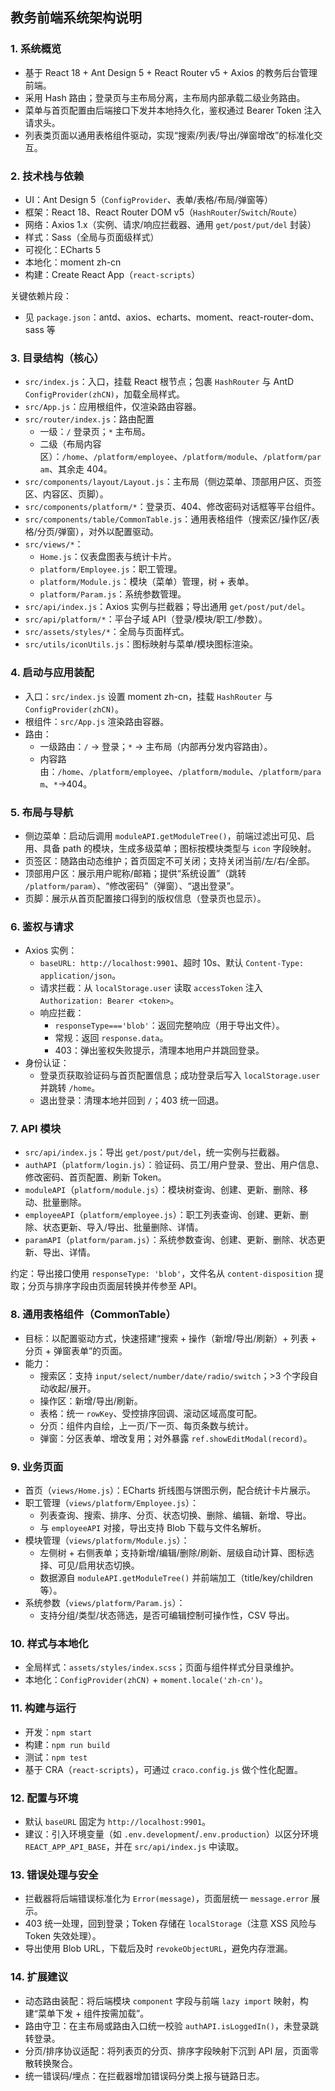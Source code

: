 ## 教务前端系统架构说明

### 1. 系统概览
- 基于 React 18 + Ant Design 5 + React Router v5 + Axios 的教务后台管理前端。
- 采用 Hash 路由；登录页与主布局分离，主布局内部承载二级业务路由。
- 菜单与首页配置由后端接口下发并本地持久化，鉴权通过 Bearer Token 注入请求头。
- 列表类页面以通用表格组件驱动，实现“搜索/列表/导出/弹窗增改”的标准化交互。

### 2. 技术栈与依赖
- UI：Ant Design 5（`ConfigProvider`、表单/表格/布局/弹窗等）
- 框架：React 18、React Router DOM v5（`HashRouter`/`Switch`/`Route`）
- 网络：Axios 1.x（实例、请求/响应拦截器、通用 `get/post/put/del` 封装）
- 样式：Sass（全局与页面级样式）
- 可视化：ECharts 5
- 本地化：moment zh-cn
- 构建：Create React App（`react-scripts`）

关键依赖片段：
- 见 `package.json`：antd、axios、echarts、moment、react-router-dom、sass 等

### 3. 目录结构（核心）
- `src/index.js`：入口，挂载 React 根节点；包裹 `HashRouter` 与 AntD `ConfigProvider(zhCN)`，加载全局样式。
- `src/App.js`：应用根组件，仅渲染路由容器。
- `src/router/index.js`：路由配置
  - 一级：`/` 登录页；`*` 主布局。
  - 二级（布局内容区）：`/home`、`/platform/employee`、`/platform/module`、`/platform/param`、其余走 404。
- `src/components/layout/Layout.js`：主布局（侧边菜单、顶部用户区、页签区、内容区、页脚）。
- `src/components/platform/*`：登录页、404、修改密码对话框等平台组件。
- `src/components/table/CommonTable.js`：通用表格组件（搜索区/操作区/表格/分页/弹窗），对外以配置驱动。
- `src/views/*`：
  - `Home.js`：仪表盘图表与统计卡片。
  - `platform/Employee.js`：职工管理。
  - `platform/Module.js`：模块（菜单）管理，树 + 表单。
  - `platform/Param.js`：系统参数管理。
- `src/api/index.js`：Axios 实例与拦截器；导出通用 `get/post/put/del`。
- `src/api/platform/*`：平台子域 API（登录/模块/职工/参数）。
- `src/assets/styles/*`：全局与页面样式。
- `src/utils/iconUtils.js`：图标映射与菜单/模块图标渲染。

### 4. 启动与应用装配
- 入口：`src/index.js` 设置 moment zh-cn，挂载 `HashRouter` 与 `ConfigProvider(zhCN)`。
- 根组件：`src/App.js` 渲染路由容器。
- 路由：
  - 一级路由：`/` → 登录；`*` → 主布局（内部再分发内容路由）。
  - 内容路由：`/home`、`/platform/employee`、`/platform/module`、`/platform/param`、`*`→404。

### 5. 布局与导航
- 侧边菜单：启动后调用 `moduleAPI.getModuleTree()`，前端过滤出可见、启用、具备 path 的模块，生成多级菜单；图标按模块类型与 `icon` 字段映射。
- 页签区：随路由动态维护；首页固定不可关闭；支持关闭当前/左/右/全部。
- 顶部用户区：展示用户昵称/邮箱；提供“系统设置”（跳转 `/platform/param`）、“修改密码”（弹窗）、“退出登录”。
- 页脚：展示从首页配置接口得到的版权信息（登录页也显示）。

### 6. 鉴权与请求
- Axios 实例：
  - `baseURL: http://localhost:9901`、超时 10s、默认 `Content-Type: application/json`。
  - 请求拦截：从 `localStorage.user` 读取 `accessToken` 注入 `Authorization: Bearer <token>`。
  - 响应拦截：
    - `responseType==='blob'`：返回完整响应（用于导出文件）。
    - 常规：返回 `response.data`。
    - 403：弹出鉴权失败提示，清理本地用户并跳回登录。
- 身份认证：
  - 登录页获取验证码与首页配置信息；成功登录后写入 `localStorage.user` 并跳转 `/home`。
  - 退出登录：清理本地并回到 `/`；403 统一回退。

### 7. API 模块
- `src/api/index.js`：导出 `get/post/put/del`，统一实例与拦截器。
- `authAPI`（`platform/login.js`）：验证码、员工/用户登录、登出、用户信息、修改密码、首页配置、刷新 Token。
- `moduleAPI`（`platform/module.js`）：模块树查询、创建、更新、删除、移动、批量删除。
- `employeeAPI`（`platform/employee.js`）：职工列表查询、创建、更新、删除、状态更新、导入/导出、批量删除、详情。
- `paramAPI`（`platform/param.js`）：系统参数查询、创建、更新、删除、状态更新、导出、详情。

约定：导出接口使用 `responseType: 'blob'`，文件名从 `content-disposition` 提取；分页与排序字段由页面层转换并传参至 API。

### 8. 通用表格组件（CommonTable）
- 目标：以配置驱动方式，快速搭建“搜索 + 操作（新增/导出/刷新）+ 列表 + 分页 + 弹窗表单”的页面。
- 能力：
  - 搜索区：支持 `input/select/number/date/radio/switch`；>3 个字段自动收起/展开。
  - 操作区：新增/导出/刷新。
  - 表格：统一 `rowKey`、受控排序回调、滚动区域高度可配。
  - 分页：组件内自绘，上一页/下一页、每页条数与统计。
  - 弹窗：分区表单、增改复用；对外暴露 `ref.showEditModal(record)`。

### 9. 业务页面
- 首页（`views/Home.js`）：ECharts 折线图与饼图示例，配合统计卡片展示。
- 职工管理（`views/platform/Employee.js`）：
  - 列表查询、搜索、排序、分页、状态切换、删除、编辑、新增、导出。
  - 与 `employeeAPI` 对接，导出支持 Blob 下载与文件名解析。
- 模块管理（`views/platform/Module.js`）：
  - 左侧树 + 右侧表单；支持新增/编辑/删除/刷新、层级自动计算、图标选择、可见/启用状态切换。
  - 数据源自 `moduleAPI.getModuleTree()` 并前端加工（title/key/children 等）。
- 系统参数（`views/platform/Param.js`）：
  - 支持分组/类型/状态筛选，是否可编辑控制可操作性，CSV 导出。

### 10. 样式与本地化
- 全局样式：`assets/styles/index.scss`；页面与组件样式分目录维护。
- 本地化：`ConfigProvider(zhCN)` + `moment.locale('zh-cn')`。

### 11. 构建与运行
- 开发：`npm start`
- 构建：`npm run build`
- 测试：`npm test`
- 基于 CRA（`react-scripts`），可通过 `craco.config.js` 做个性化配置。

### 12. 配置与环境
- 默认 `baseURL` 固定为 `http://localhost:9901`。
- 建议：引入环境变量（如 `.env.development`/`.env.production`）以区分环境 `REACT_APP_API_BASE`，并在 `src/api/index.js` 中读取。

### 13. 错误处理与安全
- 拦截器将后端错误标准化为 `Error(message)`，页面层统一 `message.error` 展示。
- 403 统一处理，回到登录；Token 存储在 `localStorage`（注意 XSS 风险与 Token 失效处理）。
- 导出使用 Blob URL，下载后及时 `revokeObjectURL`，避免内存泄漏。

### 14. 扩展建议
- 动态路由装配：将后端模块 `component` 字段与前端 `lazy import` 映射，构建“菜单下发 + 组件按需加载”。
- 路由守卫：在主布局或路由入口统一校验 `authAPI.isLoggedIn()`，未登录跳转登录。
- 分页/排序协议适配：将列表页的分页、排序字段映射下沉到 API 层，页面零散转换聚合。
- 统一错误码/埋点：在拦截器增加错误码分类上报与链路日志。 